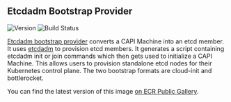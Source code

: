 ## **Etcdadm Bootstrap Provider**
![Version](https://img.shields.io/badge/version-v1.0.7--rc3-blue)
![Build Status](https://codebuild.us-west-2.amazonaws.com/badges?uuid=eyJlbmNyeXB0ZWREYXRhIjoiVjVpNkZxSkZLbFBTZU1RNXZHY0pnREo1VDBVKzFDTEoybVdyd0VYUGNkV0RYQjdwdEM0VGtqMkxlbTdTeDdPT1NKbDRaYWdzdFE3NlFPcWowUUMzcWdnPSIsIml2UGFyYW1ldGVyU3BlYyI6Inlyd044bVFENkpiWU1JT08iLCJtYXRlcmlhbFNldFNlcmlhbCI6MX0%3D&branch=main)

[Etcdadm bootstrap provider](https://github.com/aws/etcdadm-bootstrap-provider) converts a CAPI Machine into an etcd member. It uses [etcdadm](https://github.com/kubernetes-sigs/etcdadm) to provision etcd members. It generates a script containing etcdadm init or join commands which then gets used to initialize a CAPI Machine. 
This allows users to provision standalone etcd nodes for their Kubernetes control plane.
The two bootstrap formats are cloud-init and bottlerocket.

You can find the latest version of this image [on ECR Public Gallery](https://gallery.ecr.aws/eks-anywhere/aws/etcdadm-bootstrap-provider).
